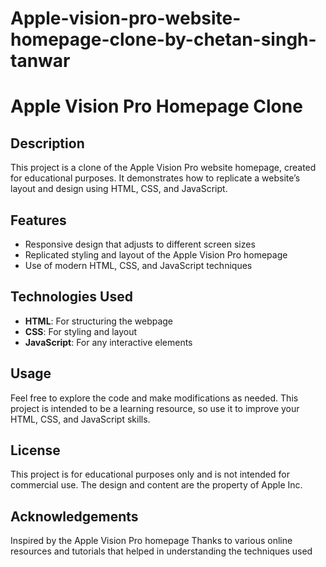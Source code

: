 # Apple-vision-pro-website-homepage-clone-by-chetan-singh-tanwar

# Apple Vision Pro Homepage Clone

## Description

This project is a clone of the Apple Vision Pro website homepage, created for educational purposes. It demonstrates how to replicate a website’s layout and design using HTML, CSS, and JavaScript.

## Features

- Responsive design that adjusts to different screen sizes
- Replicated styling and layout of the Apple Vision Pro homepage
- Use of modern HTML, CSS, and JavaScript techniques

## Technologies Used

- **HTML**: For structuring the webpage
- **CSS**: For styling and layout
- **JavaScript**: For any interactive elements
## Usage
Feel free to explore the code and make modifications as needed. This project is intended to be a learning resource, so use it to improve your HTML, CSS, and JavaScript skills.

## License
This project is for educational purposes only and is not intended for commercial use. The design and content are the property of Apple Inc.

## Acknowledgements
Inspired by the Apple Vision Pro homepage
Thanks to various online resources and tutorials that helped in understanding the techniques used
